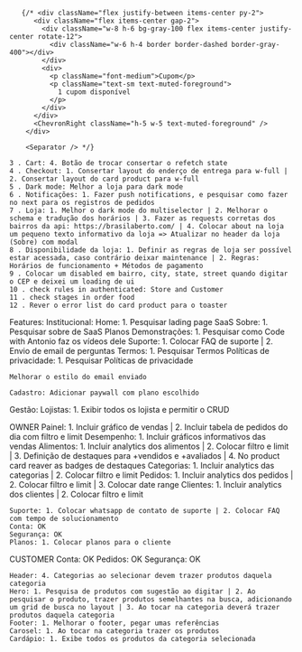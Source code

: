       {/* <div className="flex justify-between items-center py-2">
          <div className="flex items-center gap-2">
            <div className="w-8 h-6 bg-gray-100 flex items-center justify-center rotate-12">
              <div className="w-6 h-4 border border-dashed border-gray-400"></div>
            </div>
            <div>
              <p className="font-medium">Cupom</p>
              <p className="text-sm text-muted-foreground">
                1 cupom disponível
              </p>
            </div>
          </div>
          <ChevronRight className="h-5 w-5 text-muted-foreground" />
        </div>

        <Separator /> */}

    3 . Cart: 4. Botão de trocar consertar o refetch state
    4 . Checkout: 1. Consertar layout do enderço de entrega para w-full | 2. Consertar layout do card product para w-full
    5 . Dark mode: Melhor a loja para dark mode
    6 . Notificações: 1. Fazer push notifications, e pesquisar como fazer no next para os registros de pedidos
    7 . Loja: 1. Melhor o dark mode do multiselector | 2. Melhorar o schema e tradução dos horários | 3. Fazer as requests corretas dos bairros da api: https://brasilaberto.com/ | 4. Colocar about na loja um pequeno texto informativo da loja => Atualizar no header da loja (Sobre) com modal
    8 . Disponibilidade da loja: 1. Definir as regras de loja ser possível estar acessada, caso contrário deixar maintenance | 2. Regras: Horários de funcionamento + Métodos de pagamento
    9 . Colocar um disabled em bairro, city, state, street quando digitar o CEP e deixei um loading de ui
    10 . check rules in authenticated: Store and Customer
    11 . check stages in order food
    12 . Rever o error list do card product para o toaster

Features:
  Institucional:
    Home: 1. Pesquisar lading page SaaS
    Sobre: 1. Pesquisar sobre de SaaS
    Planos
    Demonstrações: 1. Pesquisar como Code with Antonio faz os vídeos dele
    Suporte: 1. Colocar FAQ de suporte | 2. Envio de email de perguntas
    Termos: 1. Pesquisar Termos
    Políticas de privacidade: 1. Pesquisar Políticas de privacidade
    
    Melhorar o estilo do email enviado

    Cadastro: Adicionar paywall com plano escolhido

  Gestão:
    Lojistas: 1. Exibir todos os lojista e permitir o CRUD

  OWNER
    Painel: 1. Incluir gráfico de vendas | 2. Incluir tabela de pedidos do dia com filtro e limit
      Desempenho: 1. Incluir gráficos informativos das vendas
    Alimentos: 1. Incluir analytics dos alimentos | 2. Colocar filtro e limit | 3. Definição de destaques para +vendidos e +avaliados | 4. No product card reaver as badges de destaques
      Categorias: 1. Incluir analytics das categorias | 2. Colocar filtro e limit
    Pedidos: 1. Incluir analytics dos pedidos | 2. Colocar filtro e limit | 3. Colocar date range
    Clientes: 1. Incluir analytics dos clientes | 2. Colocar filtro e limit

    Suporte: 1. Colocar whatsapp de contato de suporte | 2. Colocar FAQ com tempo de solucionamento
    Conta: OK
    Segurança: OK
    Planos: 1. Colocar planos para o cliente    

  CUSTOMER
    Conta: OK
    Pedidos: OK
    Segurança: OK

    Header: 4. Categorias ao selecionar devem trazer produtos daquela categoria
    Hero: 1. Pesquisa de produtos com sugestão ao digitar | 2. Ao pesquisar o produto, trazer produtos semelhantes na busca, adicionando um grid de busca no layout | 3. Ao tocar na categoria deverá trazer produtos daquela categoria
    Footer: 1. Melhorar o footer, pegar umas referências
    Carosel: 1. Ao tocar na categoria trazer os produtos
    Cardápio: 1. Exibe todos os produtos da categoria selecionada
    
    